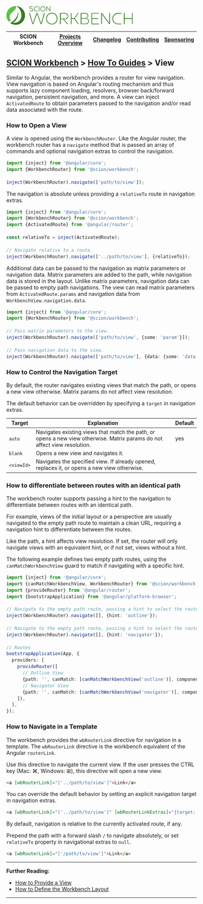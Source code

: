 <a href="/README.md"><img src="/resources/branding/scion-workbench-banner.svg" height="50" alt="SCION Workbench"></a>

| SCION Workbench | [Projects Overview][menu-projects-overview] | [Changelog][menu-changelog] | [Contributing][menu-contributing] | [Sponsoring][menu-sponsoring] |  
|-----------------|---------------------------------------------|-----------------------------|-----------------------------------|-------------------------------|

## [SCION Workbench][menu-home] > [How To Guides][menu-how-to] > View

Similar to Angular, the workbench provides a router for view navigation. View navigation is based on Angular's routing mechanism and thus supports lazy component loading, resolvers, browser back/forward navigation, persistent navigation, and more. A view can inject `ActivatedRoute` to obtain parameters passed to the navigation and/or read data associated with the route.

### How to Open a View

A view is opened using the `WorkbenchRouter`. Like the Angular router, the workbench router has a `navigate` method that is passed an array of commands and optional navigation extras to control the navigation.

```ts
import {inject} from '@angular/core';
import {WorkbenchRouter} from '@scion/workbench';

inject(WorkbenchRouter).navigate(['path/to/view']);
```

The navigation is absolute unless providing a `relativeTo` route in navigation extras.
```ts
import {inject} from '@angular/core';
import {WorkbenchRouter} from '@scion/workbench';
import {ActivatedRoute} from '@angular/router';

const relativeTo = inject(ActivatedRoute);

// Navigate relative to a route.
inject(WorkbenchRouter).navigate(['../path/to/view'], {relativeTo});
```

Additional data can be passed to the navigation as matrix parameters or navigation data. Matrix parameters are added to the path, while navigation data is stored in the layout. Unlike matrix parameters, navigation data can be passed to empty path navigations. The view can read matrix parameters from `ActivatedRoute.params` and navigation data from `WorkbenchView.navigation.data`.

```ts
import {inject} from '@angular/core';
import {WorkbenchRouter} from '@scion/workbench';

// Pass matrix parameters to the view.
inject(WorkbenchRouter).navigate(['path/to/view', {some: 'param'}]);

// Pass navigation data to the view.
inject(WorkbenchRouter).navigate(['path/to/view'], {data: {some: 'data'}});
```

### How to Control the Navigation Target
By default, the router navigates existing views that match the path, or opens a new view otherwise. Matrix params do not affect view resolution.

The default behavior can be overridden by specifying a `target` in navigation extras.

| Target     | Explanation                                                                                                               | Default |
|------------|---------------------------------------------------------------------------------------------------------------------------|---------|
| `auto`     | Navigates existing views that match the path, or opens a new view otherwise. Matrix params do not affect view resolution. | yes     |
| `blank`    | Opens a new view and navigates it.                                                                                        |         |
| `<viewId>` | Navigates the specified view. If already opened, replaces it, or opens a new view otherwise.                              |         |

### How to differentiate between routes with an identical path
The workbench router supports passing a hint to the navigation to differentiate between routes with an identical path.

For example, views of the initial layout or a perspective are usually navigated to the empty path route to maintain a clean URL,
requiring a navigation hint to differentiate between the routes.

Like the path, a hint affects view resolution. If set, the router will only navigate views with an equivalent hint, or if not set, views without a hint.

The following example defines two empty path routes, using the `canMatchWorkbenchView` guard to match if navigating with a specific hint. 

```ts
import {inject} from '@angular/core';
import {canMatchWorkbenchView, WorkbenchRouter} from '@scion/workbench';
import {provideRouter} from '@angular/router';
import {bootstrapApplication} from '@angular/platform-browser';

// Navigate to the empty path route, passing a hint to select the route of `OutlineComponent`.
inject(WorkbenchRouter).navigate([], {hint: 'outline'});

// Navigate to the empty path route, passing a hint to select the route of `NavigatorComponent`.
inject(WorkbenchRouter).navigate([], {hint: 'navigator'});

// Routes
bootstrapApplication(App, {
  providers: [
    provideRouter([
      // Outline View
      {path: '', canMatch: [canMatchWorkbenchView('outline')], component: OutlineComponent},
      // Navigator View
      {path: '', canMatch: [canMatchWorkbenchView('navigator')], component: NavigatorComponent},
    ]),
  ],
});
```

### How to Navigate in a Template
The workbench provides the `wbRouterLink` directive for navigation in a template. The `wbRouterLink` directive is the workbench equivalent of the Angular `routerLink`.

Use this directive to navigate the current view. If the user presses the CTRL key (Mac: ⌘, Windows: ⊞), this directive will open a new view.

```html
<a [wbRouterLink]="['../path/to/view']">Link</a>
```
You can override the default behavior by setting an explicit navigation target in navigation extras.

```html
<a [wbRouterLink]="['../path/to/view']" [wbRouterLinkExtras]="{target: 'blank'}">Link</a>
```

By default, navigation is relative to the currently activated route, if any.

Prepend the path with a forward slash `/` to navigate absolutely, or set `relativeTo` property in navigational extras to `null`.

```html
<a [wbRouterLink]="['/path/to/view']">Link</a>
```

***
**Further Reading:**
- [How to Provide a View](how-to-provide-view.md)
- [How to Define the Workbench Layout](how-to-define-layout.md)
***

[menu-how-to]: /docs/site/howto/how-to.md
[menu-home]: /README.md
[menu-projects-overview]: /docs/site/projects-overview.md
[menu-changelog]: /docs/site/changelog.md
[menu-contributing]: /CONTRIBUTING.md
[menu-sponsoring]: /docs/site/sponsoring.md

